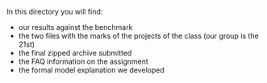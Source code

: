 In this directory you will find:
* our results against the benchmark
* the two files with the marks of the projects of the class (our group is the 21st)
* the final zipped archive submitted
* the FAQ information on the assignment
* the formal model explanation we developed

